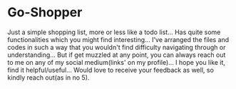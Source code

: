 # Go-Shopper
Just a simple shopping list, more or less like a todo list...
Has quite some functionalities which you might find interesting...
I've arranged the files and codes in such a way that you wouldn't find difficulty navigating through or understanding...
But if get muzzled at any point, you can always reach out to me on any of my social medium(links' on my profile)...
I hope you like it, find it helpful/useful...
Would love to receive your feedback as well, so kindly reach out(as in no 5).

